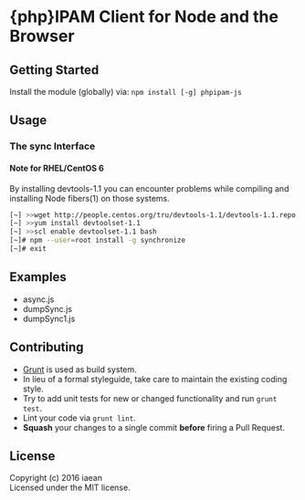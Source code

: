 # {php}IPAM Client for Node and the Browser
<!---
[![Build Status](https://secure.travis-ci.org/iaean/phpipam-js.png?branch=master)](http://travis-ci.org/iaean/phpipam-js)
[![NPM](https://nodei.co/npm/phpipam-js.png?downloads=false)](https://nodei.co/npm/phpipam-js/)
-->

## Getting Started
Install the module (globally) via: `npm install [-g] phpipam-js`

## Usage

### The sync Interface

#### Note for RHEL/CentOS 6

By installing devtools-1.1 you can encounter problems while compiling and installing Node fibers(1) on those systems.

```bash
[~] >>wget http://people.centos.org/tru/devtools-1.1/devtools-1.1.repo
[~] >>yum install devtoolset-1.1
[~] >>scl enable devtoolset-1.1 bash
[~]# npm --user=root install -g synchronize
[~]# exit
```

## Examples

*	async.js
* dumpSync.js
*	dumpSync1.js

## Contributing

* [Grunt](http://gruntjs.com/) is used as build system.
* In lieu of a formal styleguide, take care to maintain the existing coding style.
* Try to add unit tests for new or changed functionality and run ```grunt test```.
* Lint your code via ```grunt lint```.
* __Squash__ your changes to a single commit __before__ firing a Pull Request.

## License
Copyright (c) 2016 iaean  
Licensed under the MIT license.
